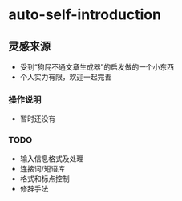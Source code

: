 # auto-self-introduction

## 灵感来源
+ 受到“狗屁不通文章生成器”的启发做的一个小东西
+ 个人实力有限，欢迎一起完善

### 操作说明
+ 暂时还没有

### TODO
+ 输入信息格式及处理
+ 连接词/短语库
+ 格式和标点控制
+ 修辞手法
